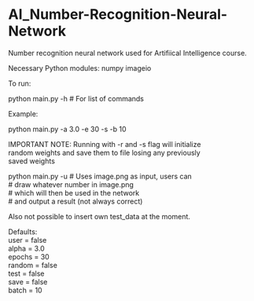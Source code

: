 # AI_Number-Recognition-Neural-Network
Number recognition neural network used for Artifiical Intelligence course.

Necessary Python modules:
numpy
imageio

To run:

python main.py -h	# For list of commands

Example:

python main.py -a 3.0 -e 30 -s -b 10

IMPORTANT NOTE: Running with -r and -s flag will initialize\
random weights and save them to file losing any previously\
saved weights

python main.py -u	# Uses image.png as input, users can\
			# draw whatever number in image.png\
			# which will then be used in the network\
			# and output a result (not always correct)

Also not possible to insert own test_data at the moment.

Defaults:\
user = false\
alpha = 3.0\
epochs = 30\
random = false\
test = false\
save = false\
batch = 10
